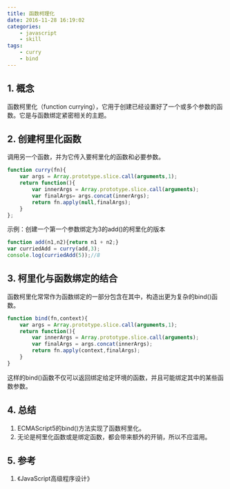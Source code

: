 ```yaml
---
title: 函数柯理化
date: 2016-11-28 16:19:02
categories:
    - javascript
    - skill
tags:
    - curry
    - bind
---
```


## 1. 概念

函数柯里化（function currying），它用于创建已经设置好了一个或多个参数的函数。它是与函数绑定紧密相关的主题。

<!-- more -->

## 2. 创建柯里化函数

调用另一个函数，并为它传入要柯里化的函数和必要参数。

```javascript
function curry(fn){
    var args = Array.prototype.slice.call(arguments,1);
    return function(){
        var innerArgs = Array.prototype.slice.call(arguments);
        var finalArgs= args.concat(innerArgs);
        return fn.apply(null,finalArgs);
    }
};
```

示例：创建一个第一个参数绑定为3的add()的柯里化的版本

```javascript
function add(n1,n2){return n1 + n2;}
var curriedAdd = curry(add,3);
console.log(curriedAdd(5));//8
```

## 3. 柯里化与函数绑定的结合

函数柯里化常常作为函数绑定的一部分包含在其中，构造出更为复杂的bind()函数。

```javascript
function bind(fn,context){
    var args = Array.prototype.slice.call(arguments,1);
    return function(){
        var innerArgs = Array.prototype.slice.call(arguments);
        var finalArgs = args.concat(innerArgs);
        return fn.apply(context,finalArgs);
    }
}
```

这样的bind()函数不仅可以返回绑定给定环境的函数，并且可能绑定其中的某些函数参数。

## 4. 总结

1. ECMAScript5的bind()方法实现了函数柯里化。
2. 无论是柯里化函数或是绑定函数，都会带来额外的开销，所以不应滥用。

## 5. 参考

1. 《JavaScript高级程序设计》